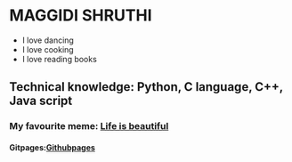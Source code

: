 # MAGGIDI SHRUTHI
- I love dancing
- I love cooking
- I love reading books
## Technical knowledge: Python, C language, C++, Java script
### My favourite meme: [Life is beautiful](https://messages.365greetings.com/wp-content/uploads/2018/06/life-is-beautiful-quotes-29.jpg)
#### Gitpages:[Githubpages](https://githubpages.com)
